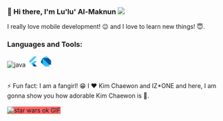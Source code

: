 ### 🦪 Hi there, I'm Lu'lu' Al-Maknun <img src="https://media.giphy.com/media/Cmr1OMJ2FN0B2/giphy.gif" width="36px">
<!-- <img src="https://media.giphy.com/media/hvRJCLFzcasrR4ia7z/giphy.gif" width="25px"> -->

I really love mobile development! 😉 and I love to learn new things! 😇.
<br/>

### Languages and Tools:

<img height="26" alt="java" src="https://logos-download.com/wp-content/uploads/2016/10/Java_logo_icon-700x392.png"/> <img height="26" alt="flutter" src="https://raw.githubusercontent.com/github/explore/80688e429a7d4ef2fca1e82350fe8e3517d3494d/topics/flutter/flutter.png"/> <img height="26" alt="dart" src="https://raw.githubusercontent.com/github/explore/80688e429a7d4ef2fca1e82350fe8e3517d3494d/topics/dart/dart.png"/>

<br/>
⚡ Fun fact: I am a fangirl! 😁 I ❤️ Kim Chaewon and IZ*ONE and here, I am gonna show you how adorable Kim Chaewon is 🤭.
<br/><br/>
<img class="giphy-gif-img" src="https://thumbs.gfycat.com/AggressiveOldfashionedHippopotamus-size_restricted.gif" width="240" alt="star wars ok GIF" style="background: rgb(255, 102, 102);">
